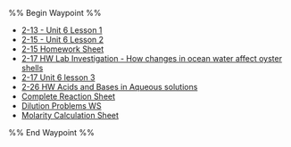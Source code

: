 %% Begin Waypoint %%
- [2-13 - Unit 6 Lesson 1](./2-13%20-%20Unit%206%20Lesson%201.md)
- [2-15 - Unit 6 Lesson 2](./2-15%20-%20Unit%206%20Lesson%202.md)
- [2-15 Homework Sheet](./2-15%20Homework%20Sheet.md)
- [2-17 HW Lab Investigation - How changes in ocean water affect oyster shells](./2-17%20HW%20Lab%20Investigation%20-%20How%20changes%20in%20ocean%20water%20affect%20oyster%20shells.md)
- [2-17 Unit 6 lesson 3](./2-17%20Unit%206%20lesson%203.md)
- [2-26 HW Acids and Bases in Aqueous solutions](./2-26%20HW%20Acids%20and%20Bases%20in%20Aqueous%20solutions.md)
- [Complete Reaction Sheet](./Complete%20Reaction%20Sheet.md)
- [Dilution Problems WS](./Dilution%20Problems%20WS.md)
- [Molarity Calculation Sheet](./Molarity%20Calculation%20Sheet.md)

%% End Waypoint %%